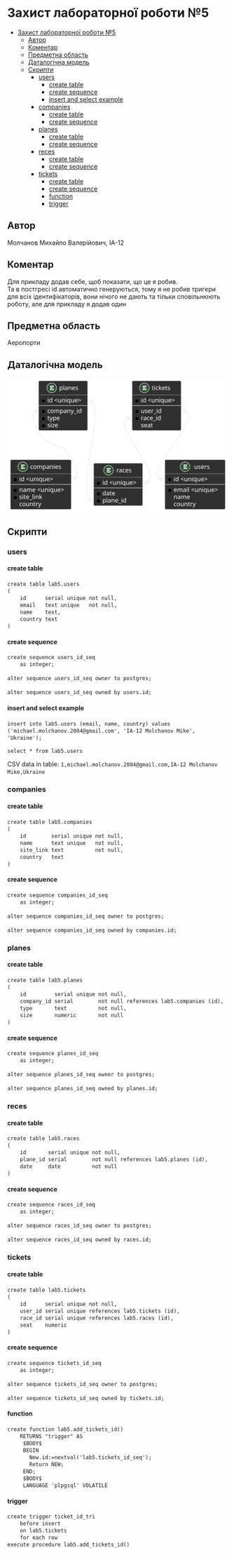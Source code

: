 # Захист лабораторної роботи №5

- [Захист лабораторної роботи №5](#захист-лабораторної-роботи-5)
  - [Автор](#автор)
  - [Коментар](#коментар)
  - [Предметна область](#предметна-область)
  - [Даталогічна модель](#даталогічна-модель)
  - [Скрипти](#скрипти)
    - [users](#users)
      - [create table](#create-table)
      - [create sequence](#create-sequence)
      - [insert and select example](#insert-and-select-example)
    - [companies](#companies)
      - [create table](#create-table-1)
      - [create sequence](#create-sequence-1)
    - [planes](#planes)
      - [create table](#create-table-2)
      - [create sequence](#create-sequence-2)
    - [reces](#reces)
      - [create table](#create-table-3)
      - [create sequence](#create-sequence-3)
    - [tickets](#tickets)
      - [create table](#create-table-4)
      - [create sequence](#create-sequence-4)
      - [function](#function)
      - [trigger](#trigger)

## Автор

Молчанов Михайло Валерійович, ІА-12

## Коментар

Для прикладу додав себе, щоб показати, що це я робив.  
Та в постгресі id автоматично генеруються, тому я не робив тригери для всіх ідентифікаторів, вони нічого не дають та тільки сповільнюють роботу, але для прикладу я додав один

## Предметна область

Аеропорти

## Даталогічна модель

![datamodel](datalogic_model.svg)

## Скрипти

### users

#### create table

```
create table lab5.users
(
    id      serial unique not null,
    email   text unique   not null,
    name    text,
    country text
)
```

#### create sequence

```
create sequence users_id_seq
    as integer;

alter sequence users_id_seq owner to postgres;

alter sequence users_id_seq owned by users.id;
```

#### insert and select example

```
insert into lab5.users (email, name, country) values ('michael.molchanov.2004@gmail.com', 'IA-12 Molchanov Mike', 'Ukraine');
```

```
select * from lab5.users
```

CSV data in table: `1,michael.molchanov.2004@gmail.com,IA-12 Molchanov Mike,Ukraine`

### companies

#### create table

```
create table lab5.companies
(
    id        serial unique not null,
    name      text unique   not null,
    site_link text          not null,
    country   text
)
```

#### create sequence

```
create sequence companies_id_seq
    as integer;

alter sequence companies_id_seq owner to postgres;

alter sequence companies_id_seq owned by companies.id;
```

### planes

#### create table

```
create table lab5.planes
(
    id         serial unique not null,
    company_id serial        not null references lab5.companies (id),
    type       text          not null,
    size       numeric       not null
)
```

#### create sequence

```
create sequence planes_id_seq
    as integer;

alter sequence planes_id_seq owner to postgres;

alter sequence planes_id_seq owned by planes.id;
```

### reces

#### create table

```
create table lab5.races
(
    id       serial unique not null,
    plane_id serial        not null references lab5.planes (id),
    date     date          not null
)
```

#### create sequence

```
create sequence races_id_seq
    as integer;

alter sequence races_id_seq owner to postgres;

alter sequence races_id_seq owned by races.id;
```

### tickets

#### create table

```
create table lab5.tickets
(
    id      serial unique not null,
    user_id serial unique references lab5.tickets (id),
    race_id serial unique references lab5.races (id),
    seat    numeric
)
```

#### create sequence

```
create sequence tickets_id_seq
    as integer;

alter sequence tickets_id_seq owner to postgres;

alter sequence tickets_id_seq owned by tickets.id;
```

#### function

```
create function lab5.add_tickets_id()
    RETURNS "trigger" AS
     $BODY$
     BEGIN
       New.id:=nextval('lab5.tickets_id_seq');
       Return NEW;
     END;
     $BODY$
     LANGUAGE 'plpgsql' VOLATILE
```

#### trigger

```
create trigger ticket_id_tri
    before insert
    on lab5.tickets
    for each row
execute procedure lab5.add_tickets_id()
```

